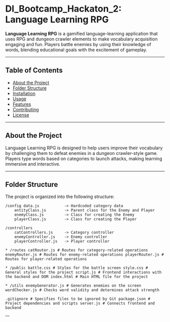 # DI_Bootcamp_Hackaton_2: Language Learning RPG

**Language Learning RPG** is a gamified language-learning application that uses RPG and dungeon crawler elements to make vocabulary acquisition engaging and fun. Players battle enemies by using their knowledge of words, blending educational goals with the excitement of gameplay.

---

## Table of Contents
- [About the Project](#about-the-project)
- [Folder Structure](#folder-structure)
- [Installation](#installation)
- [Usage](#usage)
- [Features](#features)
- [Contributing](#contributing)
- [License](#license)

---

## About the Project
Language Learning RPG is designed to help users improve their vocabulary by challenging them to defeat enemies in a dungeon crawler-style game. Players type words based on categories to launch attacks, making learning immersive and interactive.

---

## Folder Structure
The project is organized into the following structure:

    /config data.js           -> Hardcoded category data 
        entityClass.js        -> Parent class for the Enemy and Player 
        enemyClass.js         -> Class for creating the Enemy 
        playerClass.js        -> Class for creating the Player

    /controllers
        catControllers.js     -> Category controller 
        enemyController.js    -> Enemy controller 
        playerController.js   -> Player controller

    * /routes catRouter.js # Routes for category-related operations enemyRouter.js # Routes for enemy-related operations playerRouter.js # Routes for player-related operations

    * /public battle.css # Styles for the battle screen style.css # General styles for the project script.js # Frontend interactions with the backend and DOM index.html # Main HTML file for the project

    * /utils enemyGenerator.js # Generates enemies on the screen wordChecker.js # Checks word validity and determines attack strength

    .gitignore # Specifies files to be ignored by Git package.json # Project dependencies and scripts server.js # Connects frontend and backend

  '''